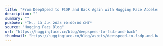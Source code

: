```yaml
---
title: "From DeepSpeed to FSDP and Back Again with Hugging Face Accelerate"
description: ""
summary: ""
pubDate: "Thu, 13 Jun 2024 00:00:00 GMT"
source: "Hugging Face Blog"
url: "https://huggingface.co/blog/deepspeed-to-fsdp-and-back"
thumbnail: "https://huggingface.co/blog/assets/deepspeed-to-fsdp-and-back/thumbnail.png"
---
```


